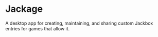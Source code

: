 # Jackage
A desktop app for creating, maintaining, and sharing custom Jackbox entries for games that allow it.
